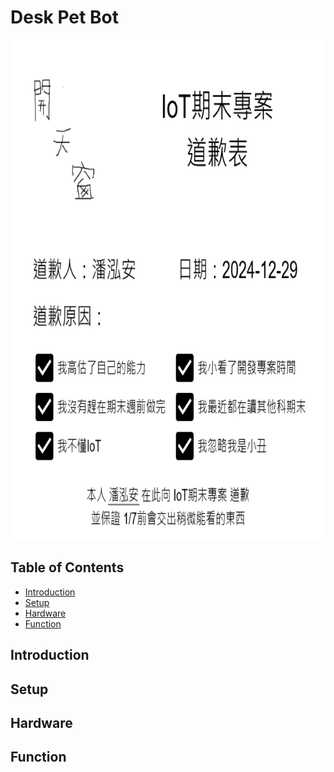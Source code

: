 # Desk Pet Bot

<img src="assets/sosorry.png" height="800">

## Table of Contents

-   [Introduction](#introduction)
-   [Setup](#setup)
-   [Hardware](#hardware)
-   [Function](#function)

## Introduction



## Setup



## Hardware



## Function